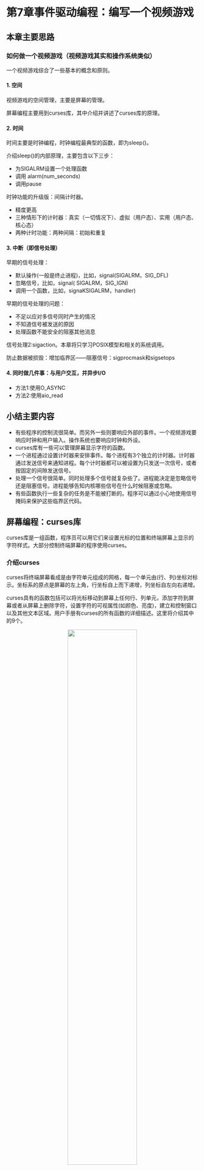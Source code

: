 # 第7章事件驱动编程：编写一个视频游戏
## 本章主要思路
### 如何做一个视频游戏（视频游戏其实和操作系统类似）
一个视频游戏综合了一些基本的概念和原则。  

#### 1. 空间
视频游戏的空间管理，主要是屏幕的管理。  

屏幕编程主要用到curses库，其中介绍并讲述了curses库的原理。  

#### 2. 时间
时间主要是时钟编程，时钟编程最典型的函数，即为sleep()。  

介绍sleep()的内部原理，主要包含以下三步：
- 为SIGALRM设置一个处理函数  
- 调用 alarm(num_seconds)  
- 调用pause  

时钟功能的升级版：间隔计时器。  
- 精度更高  
- 三种情形下的计时器：真实（一切情况下）、虚拟（用户态）、实用（用户态、核心态）
- 两种计时功能：两种间隔：初始和重复

#### 3. 中断（即信号处理）
早期的信号处理：  
- 默认操作(一般是终止进程)，比如，signal(SIGALRM，SIG_DFL)
- 忽略信号，比如，signal( SIGALRM，SIG_IGN)
- 调用一个函数，比如，signaKSIGALRM，handler)

早期的信号处理的问题：
- 不足以应对多信号同时产生的情况  
- 不知道信号被发送的原因  
- 处理函数不能安全的阻塞其他消息

信号处理2:sigaction。本章将只学习POSIX模型和相关的系统调用。  

防止数据被损毁：增加临界区——阻塞信号：sigprocmask和sigsetops

#### 4. 同时做几件事：与用户交互，并异步I/O  
- 方法1:使用O_ASYNC
- 方法2:使用aio_read

## 小结主要内容
- 有些程序的控制流很简单。而另外一些则要响应外部的事件。一个视频游戏要响应时钟和用户输入。操作系统也要响应时钟和外设。
- curses库有一些可以管理屏幕显示字符的函数。
- 一个进程通过设置计时器来安排事件。每个进程有3个独立的计时器。计时器通过发送信号来通知进程。每个计时器都可以被设置为只发送一次信号，或者按固定的间隙发送信号。
- 处理一个信号很简单。同时处理多个信号就复杂些了。进程能决定是忽略信号还是阻塞信号。进程能够告知内核哪些信号在什么时候阻塞或忽略。
- 有些函数执行一些复杂的任务是不能被打断的。程序可以通过小心地使用信号掩码来保护这些临界区代码。

## 屏幕编程：curses库
curses库是一组函数，程序员可以用它们来设置光标的位置和终端屏幕上显示的字符样式。大部分控制终端屏幕的程序使用curses。  
### 介绍curses
curses将终端屏幕看成是由字符单元组成的网格，每一个单元由(行、列)坐标对标示。坐标系的原点是屏幕的左上角，行坐标自上而下递增，列坐标自左向右递增。  

curses具有的函数包括可以将光标移动到屏幕上任何行、列单元，添加字符到屏幕或者从屏幕上删除字符，设置字符的可视属性(如颜色、亮度)，建立和控制窗口以及其他文本区域。用户手册有curses的所有函数的详细描述。这里将介绍其中的9个。  

<div align=center><img src="https://github.com/KyelYang/c-plus-Interview-data/blob/master/02-%E8%AF%BB%E4%B9%A6%E7%AC%94%E8%AE%B0/03-Unix_Linux%E7%BC%96%E7%A8%8B%E5%AE%9E%E8%B7%B5%E6%95%99%E7%A8%8B/02-image/58.jpg" width = 60% height = 60% /></div> 

### curses内部：虚拟和实际屏幕
curses设计成为能够在不阻塞通信线路的情况下更新文本屏幕。curses通过虚拟屏幕来最小化数据流量。  

真实屏幕是眼前的一个字符数组。curses保留了屏幕的两个内部版本。一个内部屏幕是真实屏幕的复制。另一个是工作屏幕，其上记录了对屏幕的改动。每个函数，比如move、addstr等都只在工作屏幕上进行修改。工作屏幕就像磁盘缓存，curses中的大部分的函数都只对它进行修改。  

refresh函数比较工作屏幕和真实屏幕的差异。然后refresh通过终端驱动送出那些能使真实屏幕与工作屏幕一致的字符和控制码。例如，如果真实屏幕的左上角是Smith、James,然后用addstr把Smith、Jane放在相同的位置，调用refresh也许只是用n和空格替换了James中的m和s。这种只传输改变的内容而不是影像本身的技术被用在视频流中。  

<div align=center><img src="https://github.com/KyelYang/c-plus-Interview-data/blob/master/02-%E8%AF%BB%E4%B9%A6%E7%AC%94%E8%AE%B0/03-Unix_Linux%E7%BC%96%E7%A8%8B%E5%AE%9E%E8%B7%B5%E6%95%99%E7%A8%8B/02-image/59.jpg" width = 60% height = 60% /></div> 

## 时钟编程: sleep
为了写一个视频游戏，需要把影像在特定的时间置于特定的位置，这样可以增加动态效果。  

用curses把影像置于特定的位置。然后在程序中添加时间响应。  

比如：先在一个地方画字符串，睡眠1秒钟，然后在原来的地方画空字符串以删除原有影像，最后将输出位置推进，这样便能产生移动效果。  

注意在两次请求之后通过调用refresh来保证每次循环后旧的影像消失，新的影像显示。  

### sleep()是如何工作的：使用Unix中的Alarms
系统中的每个进程都有一个私有的闹钟(alarm clock)。这个闹钟很像一个计时器，可以设置在一定秒数后闹铃。时间一到，时钟就发送一个信号SIGALRM到进程。除非进程为SIGALRM设置了处理函数(handler),否则信号将杀死这个进程。  

sleep函数由3个步骤组成：  
- 为SIGALRM设置一个处理函数  
- 调用alarm(num_seconds)  
- 调用pause  

系统调用pause挂起进程直到信号到达。任何信号都可以唤醒进程，而非仅仅等待SIGALRM。  

<div align=center><img src="https://github.com/KyelYang/c-plus-Interview-data/blob/master/02-%E8%AF%BB%E4%B9%A6%E7%AC%94%E8%AE%B0/03-Unix_Linux%E7%BC%96%E7%A8%8B%E5%AE%9E%E8%B7%B5%E6%95%99%E7%A8%8B/02-image/60.jpg" width = 60% height = 60% /></div> 

下面是alarm和pause的细节:  
<div align=center><img src="https://github.com/KyelYang/c-plus-Interview-data/blob/master/02-%E8%AF%BB%E4%B9%A6%E7%AC%94%E8%AE%B0/03-Unix_Linux%E7%BC%96%E7%A8%8B%E5%AE%9E%E8%B7%B5%E6%95%99%E7%A8%8B/02-image/61.jpg" width = 60% height = 60% /></div> 

alarm设置本进程的计时器到seconds秒后激发信号。当设定的时间过去之后，内核发送SIGALRM到这个进程。如果计时器已经被设置，alarm返回剩余秒数(注意：调用alarm(0)意味着关掉闹钟)。  

<div align=center><img src="https://github.com/KyelYang/c-plus-Interview-data/blob/master/02-%E8%AF%BB%E4%B9%A6%E7%AC%94%E8%AE%B0/03-Unix_Linux%E7%BC%96%E7%A8%8B%E5%AE%9E%E8%B7%B5%E6%95%99%E7%A8%8B/02-image/62.jpg" width = 60% height = 60% /></div>

pause挂起调用进程直到一个信号到达。如果调用进程被这个信号终止，pause没有返回。如果调用进程用一个处理函数捕获，在控制从处理函数处返回后pause返回。这种情况下errno被设置为EINTR。  

异步处理思维：调度一个将要发生的动作很简单，通过调用alarm来设置计时器，然后继续做别的事情。当计时器计时到0，信号发送，处理函数被调用。  

## 时钟编程2: 间隔计时器
### 添加精度更高的时延：usleep
usleep(n)将当前进程挂起n微秒或者直到有一个不能被忽略的信号到达。  

### 三种计时器：真实、进程和实用
#### ITIMER_REAL
这个计时器计量真实时间，如同手表记录时间。也就是说不管程序在用户态还是核心态用了多少处理器时间它都记录。当这个计时器用尽，发送SIGALRM消息。  
#### ITIMER_VIRTUAL
这个计时器就像美式橄榄球中用的计时方法，只有进程在用户态运行时才计时。虚拟计时器(virtual timer)的30s比实际计时器(real timer)的30s要长。当虚拟计时器用尽，发送 SIGVTALRM消息。  
#### ITIMER_PROF
这个计时器在进程运行于用户态或由该进程调用而陷入核心态时计时。当这个计时器用尽，发送SIGPROF消息。  

### 两种间隔：初始和重复
每个间隔计时器的设置都有这样两个参数：初始时间和重复间隔。  

在间隔计时器用的结构体中初始时间是it_value，重复间隔是it_interval。如果不想要重复这一特征，将it_interval设置为0。要把两个时钟都关掉，设it_value为0。  

<div align=center><img src="https://github.com/KyelYang/c-plus-Interview-data/blob/master/02-%E8%AF%BB%E4%B9%A6%E7%AC%94%E8%AE%B0/03-Unix_Linux%E7%BC%96%E7%A8%8B%E5%AE%9E%E8%B7%B5%E6%95%99%E7%A8%8B/02-image/63.jpg" width = 60% height = 60% /></div>


间隔计时器的设置是通过struct itimerval来完成的。这个结构类型包括初始间隔和重复间隔，两者存储在struct timeval。以下是标准用法：  

```C
int set_ticker(int n_msecs){
  struct itimerval new_timeset;
  long n_sec,n_usecs;

  n_sec = n_msecs / 1000;
  n_usecs = (n_msecs % 1000) * 1000L;

  new_timeset.it_interval.tv_sec = n_sec;
  new_timeset.it_interval.tv_usec = n_usecs;

  new_timeset.it_value.tv_sec = n_sec;
  new_timeset.it_value.tv_usec = n_usecs;

  return setitimer(ITIMER_REAL,&new_timeset,NULL);
  }
```

<div align=center><img src="https://github.com/KyelYang/c-plus-Interview-data/blob/master/02-%E8%AF%BB%E4%B9%A6%E7%AC%94%E8%AE%B0/03-Unix_Linux%E7%BC%96%E7%A8%8B%E5%AE%9E%E8%B7%B5%E6%95%99%E7%A8%8B/02-image/64.jpg" width = 60% height = 60% /></div>  

getitimer将某个特定计时器的当前设置读到val指向的结构中。setitimer将计时器设置为newval指向的结构的值。如果oldval不指向null,之前计时器的设定将被复制到oldval指向的结构中。  

which的值指定将要被读或更新的计时器。计时器的编码分别是ITIMER_REAL、ITIMER_VIRTUAL 和ITIMER_PROF。  

### 计算机有几个时钟
一个系统只需要一个时钟来设置节拍。  

每个进程设置自己的计数时间，操作系统在每过一个时间片后为所有的计数器的数值做递减。每当内核收到系统时钟脉冲，它遍历所有的间隔计时器，使每个计数器减一个时钟单位。通过这个简单的机制，每个进程就可以设置自己的计时器。这个计时器在进程睡眠的时候也在倒计时。  

<div align=center><img src="https://github.com/KyelYang/c-plus-Interview-data/blob/master/02-%E8%AF%BB%E4%B9%A6%E7%AC%94%E8%AE%B0/03-Unix_Linux%E7%BC%96%E7%A8%8B%E5%AE%9E%E8%B7%B5%E6%95%99%E7%A8%8B/02-image/65.jpg" width = 60% height = 60% /></div> 

### 计时器小结
一个Unix程序用计时器来挂起执行和调度将要采取的动作。一个计时器是内核的一种机制。通过这种机制，内核在一定的时间之后向进程发送SIGALRM。alarm系统调用在特定的实际秒数之后发送SIGALRM给进程。setitimer系统调用以更髙的精度控制计时器，同时能够以固定的时间间隔发送信号。  

## 信号处理1:使用signal
中断处理是操作系统和系统软件的关键部分。Unix中的软件中断被称为信号 (signals)。  

### 早期的信号处理机制
各种事件促使内核向进程发送信号。这些事件包括用户的击键、进程的非法操作和计时器到时。一个进程调用signal在以下3种处理信号的方法之中选择：  
- 默认操作(一般是终止进程)，比如，signal(SIGALRM，SIG_DFL)
- 忽略信号，比如，signal( SIGALRM，SIG_IGN)
- 调用一个函数，比如，signaKSIGALRM，handler)

### 处理多信号的问题
#### 捕鼠器问题
在早期的版本中，信号处理函数在另一个方面也很像捕鼠器：在每次捕获之后，都必须重新设置它们。比如：一个信号处理函数可能如下：  
```C
void handler( int s)
{ 
/*process is vulnerable here*/
signal(SIGINT, handler);  /*reset handler*/
…                        /*do work here*/
}
```
就算设置的速度非常快，它还是需要时间的，在弹簧被触发和设置完成之间，就有可能有老鼠溜走了。这一脆弱的间隙使得原有的信号处理不可靠。有些人称此为“不可靠的信号”。  

#### 处理多信号的问题
多信号的情形非常多，不同版本的Unix的答案各不相同。写一个在各个系统下都能正常工作的程序很不容易。  

就好像消息队列的处理模式，遇到不同优先级，是放下立马出处理高优先级，还是先阻塞高优先级进程，等当前进程处理完后再处理等等各种场景...  

### 信号机制其他的弱点
#### 不知道信号被发送的原因  
#### 处理函数不能安全的阻塞其他消息

## 信号处理2: sigaction
### 处理多个信号：sigaction
在POSIX中用sigaction替代signal。参数非常相似。指定什么信号将被如何处理。如果愿意，还能得到这个信号上一次被处理时的设置。  

<div align=center><img src="https://github.com/KyelYang/c-plus-Interview-data/blob/master/02-%E8%AF%BB%E4%B9%A6%E7%AC%94%E8%AE%B0/03-Unix_Linux%E7%BC%96%E7%A8%8B%E5%AE%9E%E8%B7%B5%E6%95%99%E7%A8%8B/02-image/66.jpg" width = 60% height = 60% /></div> 

第一个参数Signum指明想要处理的消息。第二个参数action指向描述如何响应信号的结构体。第三个参数prevaction如果不是null的话，就是指向描述被替换的处理设置的结构体。如果新的操作设置成功则返回0，否则返回-1。  

#### 定制信号处理:struct sigaction
在过去，面对信号的处理只有简单的几种选择：SIG_DFL、SIG_IGN或者函数处理。这些选项在新的系统中作为结构体sigaction的部分定义依然提供。结构体sigaction定义了如何处理一个信号。以下是这个结构体的完整定义：  

```C
struct sigaction{
/* se only one of these two * /
void (*sa_handler)();  /*SIG_DFL, SIG_IGN,or function */
void (*sa_sigaction)(int,siginfo_t *,void *);  /* new handler */

sigset_t sa_mask; /* signals to block while handling */
int sa_flags; /* enable various behaviors */
}
```
- 选择sa_handler还是sa_sigaction?
首先，要在老的信号处理方式和新的更强大的信号处理方式之间作出选择。如果老的 处理方式(即SIG_DFL、SIG_IGN或者处理函数)就够用了，那么可以设置sa.handler为其中之一。当然，如果指定为旧的信号处理方式，那么只能得到信号编号。否则，如果设定sa_sigaction为一个处理函数，那么那个处理函数被调用的时候，不但可以得到信号编号而且可以获悉被调用的原因以及产生问题的上下文的相关信息。  

如何吿诉内核你使用的是新的信号处理方式？很简单，只需设置sa_flags的SA_SIGINFO位。  

- sa_flags
sa_flags是用一些位来控制处理函数如何应对上述多信号问题的。  

<div align=center><img src="https://github.com/KyelYang/c-plus-Interview-data/blob/master/02-%E8%AF%BB%E4%B9%A6%E7%AC%94%E8%AE%B0/03-Unix_Linux%E7%BC%96%E7%A8%8B%E5%AE%9E%E8%B7%B5%E6%95%99%E7%A8%8B/02-image/67.jpg" width = 60% height = 60% /></div>   

- sa_mask
最后，决定在处理一个消息时是否要阻塞其他信号。sa_mask中的位指定哪些信号要被阻塞。使用sa_mask，可以在逃离火灾现场时阻塞电话呼叫和来访者。sa_mask的值包括要被阻塞的信号集。阻塞信号是防止数据损毁的重要技术。  

### 信号小结
一个进程可能被各种来源的信号中断。信号可能在任何时候以任何顺序到达。signal提供了一种简单但是不完整的信号处理机制。POSIX接口，即sigaction提供了复杂的、明确定义的方法来控制进程如何对各种信号组合做出反应。  

现在已经知道如何在程序中管理时间和中断。视频游戏还需要最后一项技术：防止混乱。  

## 防止数据损毁
在一些情况下一个操作不应该被其他操作打断。  

在对一个数据结构(这里是列表)改动结束之前，其他函数不能读或写这个数据结构。  

当然，处理像火警一类的信号是安全的，因为这类处理并不读或修改数据。  

### 临界区
一段修改一个数据结构的代码如果在运行时被打断将导致数据的不完整或损毁，则称这段代码为临界区。当程序处理信号时，必须决定哪一段代码为临界区，然后设法保护这段代码。临界区不一定就在信号处理函数中，很多出现在常规的程序流中。保护临界区的最简单的办法就是阻塞或忽略那些处理函数将要使用或修改特定数据的信号。  

### 阻塞信号：sigprocmask和sigsetops
#### 在信号处理者一级阻塞信号
为了在处理一个信号的时候阻塞另一个信号，要设置struct sigaction结构中的sa_mask成员位，它在设置处理函数时被传递给sigaction。sa_mask是sigset_t类型，它定义了一个信号集。  

#### 一个进程的阻塞信号
在任何时候一个进程都有一些信号被阻塞。注意，是阻塞而不是忽略。这个信号集就称为信号挡板(signal mask)。通过sigprocmask可以修改这个被阻塞的信号集，sigprocmask作为一个原子操作根据所给的信号集来修改当前被阻塞的信号集：  

<div align=center><img src="https://github.com/KyelYang/c-plus-Interview-data/blob/master/02-%E8%AF%BB%E4%B9%A6%E7%AC%94%E8%AE%B0/03-Unix_Linux%E7%BC%96%E7%A8%8B%E5%AE%9E%E8%B7%B5%E6%95%99%E7%A8%8B/02-image/68.jpg" width = 60% height = 60% /></div>  

sigprocmask修改当前的信号挡板设置。当how的值分别为SIG_BLOCK、SIG_UNBLOCK或SIG_SET时，* sigs所指定的信号将被添加、删除或替换。如果prev不是null，那么之前的信号挡板设置将被复制到* prev中。  

#### 用sigsetops构造信号集
一个sigset_t是一个抽象的信号集，可以通过一些函数来添加或删除信号。基本的函数如下：  
```C
sigemptyset(sigset_t *setp);  //清除由setp指向的列表中的所有信号

sigfillset(sigset_t *setp); //添加所有的信号到setp指向的列表

sigaddset(sigset_t *setpr,int signum);  //添加signum到setp指向的列表

sigdelset(sigset_t *setp, int signum); //从setp指向的列表中删除signum所标识的信号
```

#### 例子：暂时地阻塞用户信号
程序可以用以下代码来暂时地阻塞SIGINT和SIGQUIT信号:  
```C
sigset_t sigs,prevsigs; /* define two signal sets */
sigemptyset(&sigs); /* turn off all bits */
sigaddset(&sigs,SIGINT);  /* turn on SIGINT bit */
sigaddset(&sigs,SIGQUIT); /* turn on SIGQUIT bit */
sigprocmask(SIG_BLOCK,&sigs, &prevsigs);  /* add that to proc mask */

// .. modify data structure here..

sigprocmask(SIG_SET, *prevsigs, NULL); /* restore previous mask */
```

### 重入代码(Reentrant Code):递归调用的危睑
打断别人登记，而将自己的名字和地址插在别人的记录中间的例子引入另一个与数据损毁有关的概念：可重入函数。  

一个信号处理者或者一个函数，如果在激活状态下能被调用而不引起任何问题就称之为可重入的。  

在通过sigaction设置时，可以通过设置SA_NODEFER位来允许处理函数的递归调用。反之，可以通过清除此位来阻塞信号。如何选择呢？  
如果处理者不是可重人的，必须阻塞信号。但是如果阻塞信号，就有可能丢失信号。信号不像电话便条那样贴在那里等你回来处理。有些信号是非常重要的：丢掉一些是安全的吗？  

是丢掉信号还是弄乱数据？哪个更糟些？有没有办法同时避免这两个问题？设计使用号的程序时，这些是必须考虑的问题。信号处理上的错误现象不很有规律，尤其在系统处于高负载的情况下或者在精确的性能计量的时候。排错需要理解信号处理的工作机理，还要知道哪里可能会有问题。  

## 另一个信号的来源：其他进程——进程通信
信号来自间隔计时器、终端驱动、内核或者进程。一个进程可以通过kill系统调用向另一个进程发送信号： 

<div align=center><img src="https://github.com/KyelYang/c-plus-Interview-data/blob/master/02-%E8%AF%BB%E4%B9%A6%E7%AC%94%E8%AE%B0/03-Unix_Linux%E7%BC%96%E7%A8%8B%E5%AE%9E%E8%B7%B5%E6%95%99%E7%A8%8B/02-image/69.jpg" width = 60% height = 60% /></div> 

kill向一个进程发送一个信号。发送信号的进程的用户ID必须和目标进程的用户ID相同，或者发送信号的进程的拥有者是一个超级用户。一个进程可以向自己发送信号。  

一个进程可以向其他进程发送任何信息，包括一般来自键盘、间隔计时器或者内核的信号。比如一个进程可以向另一个进程发送SIGSEGV信号，就好像目标进程执行了非法内存读取。  

<div align=center><img src="https://github.com/KyelYang/c-plus-Interview-data/blob/master/02-%E8%AF%BB%E4%B9%A6%E7%AC%94%E8%AE%B0/03-Unix_Linux%E7%BC%96%E7%A8%8B%E5%AE%9E%E8%B7%B5%E6%95%99%E7%A8%8B/02-image/70.jpg" width = 60% height = 60% /></div> 

### 进程间通信的含义
接受信号的进程几乎可以设置任何信号的处理者。  

实际上，一组进程可以像橄榄球运动员传递橄榄球那样传递信号。  

### IPC信号设计：SIGUSR1、SIGUSR2
Unix有两个信号可以被用户程序使用。它们是SIGUSR1和SIGUSR2。这两个信号没有预定义任务。可以使用它们以避免使用已经有预定义语义的信号。  

将在后面几章学习进程间通信。编程时可以有很多方法组合使用kill和sigaction。  

## 输入信号：异步I/O
本章的动画和游戏等待两类事件：计时器信号和键盘输人。设置间隔计时器的处理函数来控制动画，通过调用getch阻塞程序以等待键盘输入。除了阻塞，还能像得到计时器信号那样通过信号来得到用户的输入吗？  

可以的。程序可以要求内核在得到输人时发送信号。这有点像要求邮递员在投递邮件时按门铃。这样你就不用坐在大门前整天盯着邮件箱而干些其他什么事情或者睡觉。任何时候只要一有信到你就能知道。  

Unix有两个异步输入(asynchronous input)系统。一种方法是当输入就绪时发送信号，另一个系统当输入被读人时发送信号。UCB中通过设置文件描述块(file descriptor)的O_ASYNC位来实现第一种方法。第二种方法是POSIX标准，它调用aio_read。  

### 方法1:使用O_ASYNC  
使用O_ASYNC需要对原有的弹球程序做4处改动:  
- 要建立和设置在键盘输人时被调用的处理函数
- 使用fcntl的F_SETOWN命令来告诉内核发送输入通知信号给进程。其他进程可能也连接到键盘。这里不想让这些进程发送信号
- 通过调用fcntl来设置文件描述符0中的0_ASYNC位来打开输入信号
- 循环调用pause等待来自计时器或键盘的信号

当有一个从键盘来的字符到达，内核向进程发送SIGIO信号。SIGIO的处理函数使用标准的curses函数getch来读人这个字符。当计时器间隔超时，内核发送以前已经处理的SIGALRM信号。  

<div align=center><img src="https://github.com/KyelYang/c-plus-Interview-data/blob/master/02-%E8%AF%BB%E4%B9%A6%E7%AC%94%E8%AE%B0/03-Unix_Linux%E7%BC%96%E7%A8%8B%E5%AE%9E%E8%B7%B5%E6%95%99%E7%A8%8B/02-image/71.jpg" width = 60% height = 60% /></div> 

### 方法2: 使用aio_read
相比设置文件描述符的O_ASYNC位，使用aio_read更加灵活，当然也复杂些。对原来的弹球程序做4处改动:  
- 设置输人被读入时所调用的处理函数on_input
- 设置struct kbcbuf中的变量来指明等待什么类型的输人，当输人发生时产生什么信号。在这个简单的程序中，需要从文件描述符0中读人一个字符，当字符被读人时希望收到SIGIO信号。实际上能指定任何信号，甚至是SIGARLM或SIGINT  
- 通过将以上定义的结构体传给aio.read来递交读人请求。和调用一般的read不同，aio_read不会阻塞进程。相反aio_read会在完成时发送信号  
- 实现处理函数，函数通过调用aio_return来得到输入的字符。然后处理这个字符  

### 弹球程序中需要异步读入吗
不。用户输人阻塞程序，间隔计时器驱动球移动的模式工作的很好。探求程序没有其他多余的工作要做，所以采用阻塞也可以。  

异步读入的优势在于程序不用被输入阻塞而可以做些其他事。 
